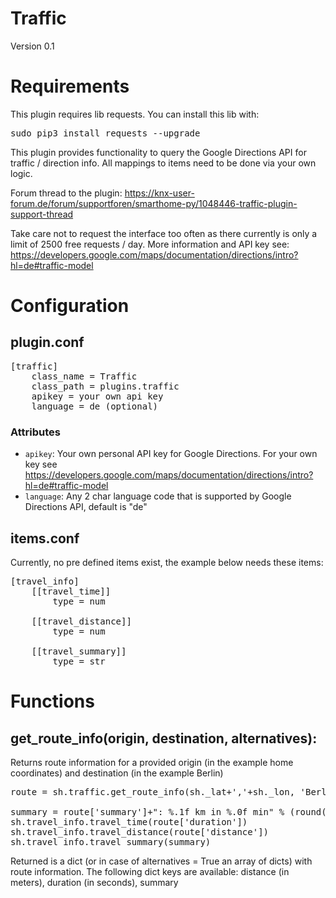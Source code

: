 # Traffic

Version 0.1

# Requirements
This plugin requires lib requests. You can install this lib with:
<pre>
sudo pip3 install requests --upgrade
</pre>

This plugin provides functionality to query the Google Directions API for traffic / direction info.
All mappings to items need to be done via your own logic.

Forum thread to the plugin: https://knx-user-forum.de/forum/supportforen/smarthome-py/1048446-traffic-plugin-support-thread

Take care not to request the interface too often as there currently is only a limit of 2500 free requests / day.
More information and API key see: https://developers.google.com/maps/documentation/directions/intro?hl=de#traffic-model

# Configuration

## plugin.conf
<pre>
[traffic]
    class_name = Traffic
    class_path = plugins.traffic
    apikey = your own api key
    language = de (optional)
</pre>

### Attributes
  * `apikey`: Your own personal API key for Google Directions. For your own key see https://developers.google.com/maps/documentation/directions/intro?hl=de#traffic-model
  * `language`: Any 2 char language code that is supported by Google Directions API, default is "de"

## items.conf

Currently, no pre defined items exist, the example below needs these items:
<pre>
[travel_info]
    [[travel_time]]
        type = num

    [[travel_distance]]
        type = num

    [[travel_summary]]
        type = str
</pre>
# Functions

## get_route_info(origin, destination, alternatives):
Returns route information for a provided origin (in the example home coordinates) and destination (in the example Berlin)
<pre>
route = sh.traffic.get_route_info(sh._lat+','+sh._lon, 'Berlin', False)

summary = route['summary']+": %.1f km in %.0f min" % (round(route['duration']/60,2), round(route['distance']/1000,2))
sh.travel_info.travel_time(route['duration'])
sh.travel_info.travel_distance(route['distance'])
sh.travel_info.travel_summary(summary)
</pre>
Returned is a dict (or in case of alternatives = True an array of dicts) with route information.
The following dict keys are available: distance (in meters), duration (in seconds), summary